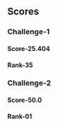 ## Scores
### Challenge-1
#### Score-25.404
#### Rank-35
### Challenge-2
#### Score-50.0
#### Rank-01
